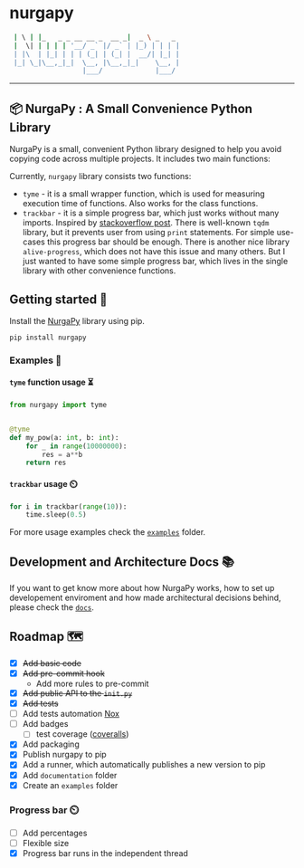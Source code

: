 # nurgapy

```bash  _   _                       ____
 | \ | |_   _ _ __ __ _  __ _|  _ \ _   _
 |  \| | | | | '__/ _` |/ _` | |_) | | | |
 | |\  | |_| | | | (_| | (_| |  __/| |_| |
 |_| \_|\__,_|_|  \__, |\__,_|_|    \__, |
                  |___/             |___/
```
---
📦 NurgaPy : A Small Convenience Python Library
---

NurgaPy is a small, convenient Python library designed to help you avoid copying code across multiple projects. It includes two main functions:

Currently, `nurgapy` library consists two functions:
- `tyme` - it is a small wrapper function, which is used for measuring execution time of functions. Also works for the class functions.
- `trackbar` - it is a simple progress bar, which just works without many imports. Inspired by [stackoverflow post](https://stackoverflow.com/a/34482761/15059130). There is well-known `tqdm` library, but it prevents user from using `print` statements. For simple use-cases this progress bar should be enough. There is another nice library `alive-progress`, which does not have this issue and many others. But I just wanted to have some simple progress bar, which lives in the single library with other convenience functions.

## Getting started 🚀

Install the [NurgaPy](https://pypi.org/project/nurgapy/) library using pip.
```
pip install nurgapy
```


### Examples 🌟

#### `tyme` function usage ⏳
```python
from nurgapy import tyme


@tyme
def my_pow(a: int, b: int):
    for _ in range(10000000):
        res = a**b
    return res
```

#### `trackbar` usage ⏲️

```python
for i in trackbar(range(10)):
    time.sleep(0.5)
```

For more usage examples check the [`examples`](/examples/) folder.

## Development and Architecture Docs 📚
If you want to get know more about how NurgaPy works, how to set up developement enviroment and how made architectural decisions behind, please check the [`docs`](/docs/docs.md).

## Roadmap 🗺️
- [x] ~~Add basic code~~
- [x] ~~Add pre-commit hook~~
    - Add more rules to pre-commit
- [x] ~~Add public API to the `init.py`~~
- [x] ~~Add tests~~
- [ ] Add tests automation [Nox](https://nox.thea.codes/en/stable/)
- [ ] Add badges
    - [ ] test coverage ([coveralls](https://coveralls.io/))
- [x] Add packaging
- [x] Publish nurgapy to pip
- [x] Add a runner, which automatically publishes a new version to pip
- [x] Add `documentation` folder
- [x] Create an `examples` folder

### Progress bar ⏲️
- [ ] Add percentages
- [ ] Flexible size
- [x] Progress bar runs in the independent thread
